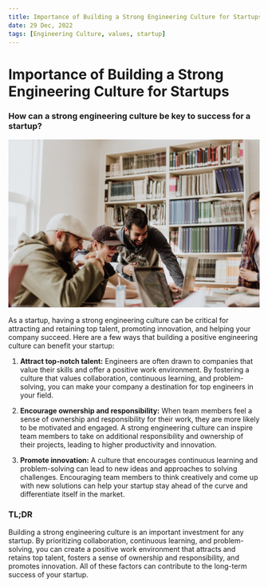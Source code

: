 ```yaml
---
title: Importance of Building a Strong Engineering Culture for Startups
date: 29 Dec, 2022
tags: [Engineering Culture, values, startup]
---
```


# Importance of Building a Strong Engineering Culture for Startups
### How can a strong engineering culture be key to success for a startup?


![](./importance-of-building-a-strong-engineering-culture-for-startups.jpeg)


As a startup, having a strong engineering culture can be critical for attracting and retaining top talent, promoting innovation, and helping your company succeed. Here are a few ways that building a positive engineering culture can benefit your startup:

1. **Attract top-notch talent:** Engineers are often drawn to companies that value their skills and offer a positive work environment. By fostering a culture that values collaboration, continuous learning, and problem-solving, you can make your company a destination for top engineers in your field.

2. **Encourage ownership and responsibility:** When team members feel a sense of ownership and responsibility for their work, they are more likely to be motivated and engaged. A strong engineering culture can inspire team members to take on additional responsibility and ownership of their projects, leading to higher productivity and innovation.

3. **Promote innovation:** A culture that encourages continuous learning and problem-solving can lead to new ideas and approaches to solving challenges. Encouraging team members to think creatively and come up with new solutions can help your startup stay ahead of the curve and differentiate itself in the market.

### TL;DR
Building a strong engineering culture is an important investment for any startup. By prioritizing collaboration, continuous learning, and problem-solving, you can create a positive work environment that attracts and retains top talent, fosters a sense of ownership and responsibility, and promotes innovation. All of these factors can contribute to the long-term success of your startup.
